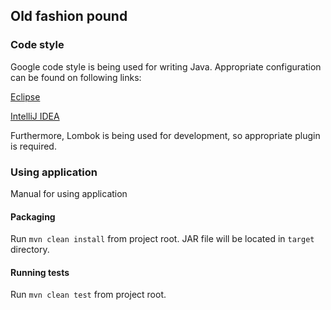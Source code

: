 ## Old fashion pound

### Code style

Google code style is being used for writing Java.
Appropriate configuration can be found on following links:

[Eclipse](https://github.com/google/styleguide/blob/gh-pages/eclipse-java-google-style.xml)

[IntelliJ IDEA](https://github.com/google/styleguide/blob/gh-pages/intellij-java-google-style.xml)

Furthermore, Lombok is being used for development, so appropriate plugin is required.

### Using application
Manual for using application

#### Packaging

Run `mvn clean install` from project root. JAR file will be located in `target` directory.

#### Running tests
Run `mvn clean test` from project root.

